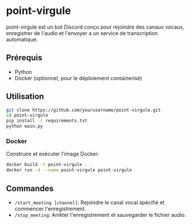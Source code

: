 # point-virgule

point-virgule est un bot Discord conçu pour rejoindre des canaux vocaux, enregistrer de
l'audio et l'envoyer a un service de transcription automatique.

## Prérequis

- Python
- Docker (optionnel, pour le déploiement containerisé)

## Utilisation

```sh
git clone https://github.com/yourusername/point-virgule.git
cd point-virgule
pip install -r requirements.txt
python main.py
```

### Docker

Construire et exécuter l'image Docker:

```sh
docker build -t point-virgule .
docker run -d --name point-virgule point-virgule
```

## Commandes

- `/start_meeting [channel]`: Rejoindre le canal vocal spécifié et commencer
  l'enregistrement.
- `/stop_meeting`: Arrêter l'enregistrement et sauvegarder le fichier audio.
